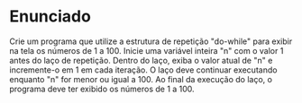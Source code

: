 # Enunciado
Crie um programa que utilize a estrutura de repetição "do-while" para exibir na tela os números de 1 a 100. Inicie uma variável inteira "n" com o valor 1 antes do laço de repetição. Dentro do laço, exiba o valor atual de "n" e incremente-o em 1 em cada iteração. O laço deve continuar executando enquanto "n" for menor ou igual a 100. Ao final da execução do laço, o programa deve ter exibido os números de 1 a 100.